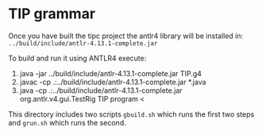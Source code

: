 # TIP grammar

Once you have built the tipc project the antlr4 library will be installed in:
`../build/include/antlr-4.13.1-complete.jar`

To build and run it using ANTLR4 execute:
 1. java -jar ../build/include/antlr-4.13.1-complete.jar  TIP.g4 
 1. javac -cp .:../build/include/antlr-4.13.1-complete.jar *.java
 1. java -cp .:../build/include/antlr-4.13.1-complete.jar org.antlr.v4.gui.TestRig TIP program < <a TIP program>

This directory includes two scripts `gbuild.sh` which runs the first two steps and `grun.sh` which runs the second.
